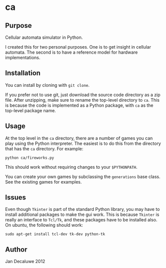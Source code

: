 ca
==

Purpose
-------

Cellular automata simulator in Python.

I created this for two personal purposes. One is to get insight in cellular
automata. The second is to have a reference model for hardware
implementations.

Installation
------------

You can install by cloning with `git clone`.

If you prefer not to use git, just download the source code directory as a zip file. After unzipping, make sure to rename the top-level directory to `ca`. This is because the code is implemented as a Python package, with `ca` as the top-level package name.

Usage
-----
At the top level in the `ca` directory, there are a number of games you can play using the Python interpreter. The easiest is to do this from the directory that has the `ca` directory. For example:

    python ca/fireworks.py

This should work without requiring changes to your `$PYTHONPATH`.

You can create your own games by subclassing the `generations` base class. See the existing games for examples.


Issues
------

Even though `Tkinter` is part of the standard Python library, you may have to install additional packages to make the gui work. This is because `Tkinter` is really an interface to `Tcl/Tk`, and these packages have to be installed also. On ubuntu, the following should work:

    sudo apt-get install tcl-dev tk-dev python-tk


Author
------
Jan Decaluwe 2012


